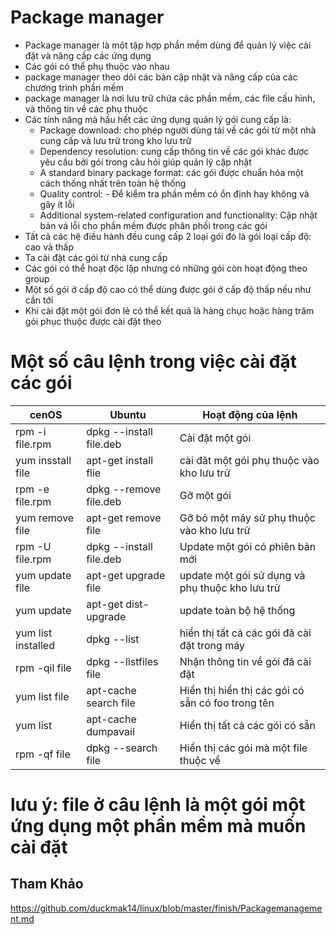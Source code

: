 # Package manager 

- Package manager là một tập hợp phần mềm dùng để quản lý việc cài đặt và nâng cấp các ứng dụng   
- Các gói có thể phụ thuộc vào nhau 
- package manager theo dõi các bản cập nhật và nâng cấp của các chương trình phần mềm 
- package manager là nơi lưu trữ chứa các phần mềm, các file cấu hình, và thông tin về các phụ thuộc 
- Các tính năng mà hầu hết các ứng dụng quản lý gói cung cấp là: 
    - Package download: cho phép người dùng tải về các gói từ một nhà cung cấp và lưu trữ trong kho lưu trữ 
    - Dependency resolution: cung cấp thông tin về các gói khác được yêu cầu bởi gói trong câu hỏi giúp quản lý cập nhật 
    - A standard binary package format: các gói được chuẩn hóa một cách thống nhất trên toàn hệ thống
    - Quality control: - Để  kiểm tra phần mềm có ổn định hay không và gây ít lỗi 
    - Additional system-related configuration and functionality: Cập nhật bản vá lỗi cho phần mềm được phân phối trong các gói 
- Tất  cả các hệ điều hành đều cung cấp 2 loại gói đó là gói loại cấp độ: cao và thấp 
- Ta cài đặt các gói từ nhà cung cấp 
- Các gói có thể hoạt độc lập nhưng có những gói còn hoạt động theo group 
- Một số gói ở cấp độ cao có thể dùng được gói ở cấp độ thấp nếu như cần tới
- Khi cài đặt một gói đơn lẻ có thể kết quả là hàng chục hoặc hàng trăm gói phục thuộc được cài đặt theo 


# Một số câu lệnh trong việc cài đặt các gói 
|              cenOS              |              Ubuntu              |                   Hoạt động của lệnh                |
|--------------------------------|----------------------------------|-----------------------------------------------------|
|         rpm -i file.rpm        |      dpkg --install file.deb     |   Cài đặt một gói                                   |
|         yum insstall file      |      apt-get install flie        |   cài đăt một gói phụ thuộc vào kho lưu trữ         |
|         rpm -e file.rpm        |      dpkg --remove  file.deb     |   Gỡ một gói                                        |
|         yum remove file        |      apt-get remove file         |   Gỡ bỏ một máy sử phụ thuộc vào kho lưu trữ        |
|         rpm -U file.rpm        |      dpkg --install file.deb     |   Update một gói có phiên bản mới                   |
|         yum update file        |      apt-get upgrade file        |   update một gói sử dụng và phụ thuộc kho lưu trữ   |
|         yum update             |      apt-get dist-upgrade        |   update toàn bộ hệ thống                           |
|         yum list installed     |      dpkg --list                 |   hiển thị tất cả các gói đã cài đặt trong máy      |
|         rpm -qil file          |      dpkg --listfiles file       |   Nhận thông tin về gói đã cài đặt                  |
|         yum list file          |      apt-cache search file       |   Hiển thị hiển thị các gói có sẵn có foo trong tên |
|         yum list               |      apt-cache dumpavail         |   Hiển thị tất cả các gói có sẵn                    |
|         rpm -qf file           |      dpkg --search file          |   Hiển thị các gói mà một file thuộc về             |


# lưu ý: file ở câu lệnh là một gói một ứng dụng một phần mềm mà muốn cài đặt 

## Tham Khảo

https://github.com/duckmak14/linux/blob/master/finish/Packagemanagement.md

